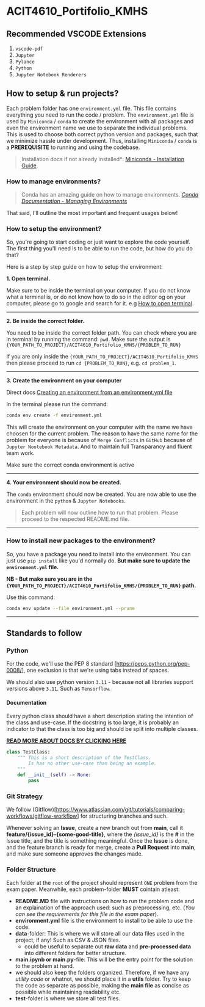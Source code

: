 # ACIT4610_Portifolio_KMHS

## Recommended VSCODE Extensions

1. `vscode-pdf`
2. `Jupyter`
3. `Pylance`
4. `Python`
5. `Jupyter Notebook Renderers`

## How to setup & run projects?

Each problem folder has one `environment.yml` file. This file contains everything you need to run the code / problem.
The `environment.yml` file is used by `Miniconda` / `conda` to create the environment with all packages and even the environment name we use to separate the individual problems. This is used to choose both correct python version and packages, such that we minimize hassle under development. Thus, installing `Miniconda` / `conda` is a **PREREQUISITE** to running and using the codebase.

> Installation docs if not already installed*: [Miniconda - Installation Guide](https://docs.anaconda.com/miniconda/).

### How to manage environments?

>Conda has an amazing guide on how to manage environments. *[Conda Documentation - Managing Environments](https://conda.io/projects/conda/en/latest/user-guide/tasks/manage-environments.html)*

That said, I'll outline the most important and frequent usages below!

### How to setup the environment?

So, you're going to start coding or just want to explore the code yourself. The first thing you'll need is to be able to run the code, but how do you do that?

Here is a step by step guide on how to setup the environment:

**1. Open terminal.**

Make sure to be inside the terminal on your computer.
If you do not know what a terminal is, or do not know how to do so in the editor og on your computer, please go to google and search for it. e.g [How to open terminal](https://www.google.com/search?q=How+to+open+terminal).

---

**2. Be inside the correct folder.**

You need to be inside the correct folder path. You can check where you are in terminal by running the command: `pwd`.
Make sure the output is `{YOUR_PATH_TO_PROJECT}/ACIT4610_Portifolio_KMHS/{PROBLEM_TO_RUN}`

If you are only inside the `{YOUR_PATH_TO_PROJECT}/ACIT4610_Portifolio_KMHS` then please proceed to run `cd {PROBLEM_TO_RUN}`, e.g. `cd problem_1`.

---

**3. Create the environment on your computer**

Direct docs [Creating an environment from an environment.yml file](https://conda.io/projects/conda/en/latest/user-guide/tasks/manage-environments.html#creating-an-environment-from-an-environment-yml-file)

In the terminal please run the command:

```sh
conda env create -f environment.yml
```

This will create the environment on your computer with the name we have choosen for the current problem. The reason to have the same name for the problem for everyone is because of `Merge Conflicts` in `GitHub` because of `Jupyter Nootebook Metadata`. And to maintain full Transparancy and fluent team work.

Make sure the correct conda environment is active

---

**4. Your environment should now be created.**

The `conda` environment should now be created. You are now able to use the environment in the `python` & `Jupyter Notebooks`.

> Each problem will now outline how to run that problem. Please proceed to the respected README.md file.

---

### How to install new packages to the environment?

So, you have a package you need to install into the environment. You can just use `pip install` like you'd normally do. **But make sure to update the `environment.yml` file.**

**NB - But make sure you are in the `{YOUR_PATH_TO_PROJECT}/ACIT4610_Portifolio_KMHS/{PROBLEM_TO_RUN}` path.**

Use this command:

```sh
conda env update --file environment.yml --prune
```

---

## Standards to follow

### Python

For the code, we'll use the PEP 8 standard [https://peps.python.org/pep-0008/], one exclusion is that we're using tabs instead of spaces.

We should also use python version `3.11` - because not all libraries support versions above `3.11`. Such as `Tensorflow`.

#### Documentation

Every python class should have a short description stating the intention of the class and use-case. If the docstring is too large, it is probably an indicator to that the class is too big and should be split into multiple classes.

[**READ MORE ABOUT DOCS BY CLICKING HERE**](https://developer.lsst.io/v/DM-5063/docs/py_docs.html)

```python
class TestClass:
    """ This is a short description of the TestClass.
        Is has no other use-case than being an example.
    """
    def __init__(self) -> None:
        pass
```

### Git Strategy

We follow (Gitflow)[https://www.atlassian.com/git/tutorials/comparing-workflows/gitflow-workflow] for structuring branches and such.

Whenever solving an **Issue**, create a new branch out from **main**, call it **feature/{issue_id}-{some-good-title}**, where the *{issue_id}* is the **#** in the Issue title, and the title is something meaningful.
Once the **Issue** is done, and the feature branch is ready for merge, create a **Pull Request** into **main**, and make sure someone approves the changes made.

### Folder Structure

Each folder at the `root` of the project should represent `ONE` problem from the exam paper. Meanwhile, each problem-folder **MUST** cointain atleast:
- **README.MD** file with instructions on how to run the problem code and an explaination of the approach used: such as preprocessing, etc. (*You can see the requirements for this file in the exam paper*).
- **environment.yml** file is the environment to install to be able to use the code.
- **data**-folder: This is where we will store all our data files used in the project, if any! Such as CSV & JSON files.
    - could be useful to separate out **raw data** and **pre-processed data** into different folders for better structure.
- **main.ipynb or main.py**-file: This will be the entry point for the solution to the problem at hand.
- we should also keep the folders organized. Therefore, if we have any *utility code* or whatnot, we should place it in a **utils** folder. Try to keep the code as separate as possible, making the **main file** as concise as possible while maintaining readability etc.
- **test**-folder is where we store all test files.
